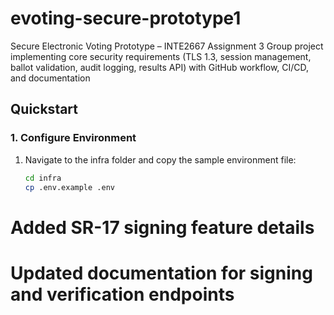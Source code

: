 # evoting-secure-prototype1
Secure Electronic Voting Prototype – INTE2667 Assignment 3 Group project implementing core security requirements (TLS 1.3, session management, ballot validation, audit logging, results API) with GitHub workflow, CI/CD, and documentation

## Quickstart

### 1. Configure Environment
1. Navigate to the infra folder and copy the sample environment file:
   ```bash
   cd infra
   cp .env.example .env

# Added SR-17 signing feature details
# Updated documentation for signing and verification endpoints
